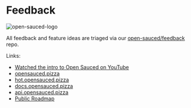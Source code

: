 # Feedback
![open-sauced-logo](https://user-images.githubusercontent.com/5713670/189433649-c92cadcc-4c63-4cb9-85a3-b249e45dd28d.png)

All feedback and feature ideas are triaged via our [open-sauced/feedback](https://github.com/open-sauced/feedback/discussions) repo. 

Links:
- [Watched the intro to Open Sauced on YouTube](https://www.youtube.com/watch?v=CKbTdYZAvSM&list=PLHyZ0Wz_A44XSYlBAfO2nBqoYaJJ5fdu5)
- [opensauced.pizza](https://opensauced.pizza)
- [hot.opensauced.pizza](https://hot.opensauced.pizza)
- [docs.opensauced.pizza](https://docs.opensauced.pizza)
- [api.opensauced.pizza](https://api.opensauced.pizza)
- [Public Roadmap](https://github.com/orgs/open-sauced/projects/7)
